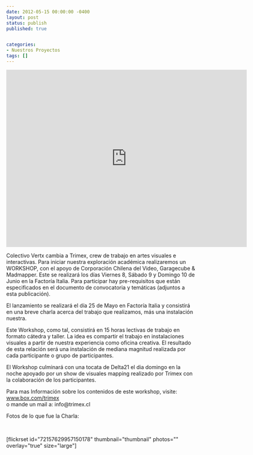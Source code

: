 ```yaml
---
date: 2012-05-15 00:00:00 -0400
layout: post
status: publish
published: true


categories:
- Nuestros Proyectos
tags: []
---
```


<p><iframe src="http://player.vimeo.com/video/42722440?color=757575" frameborder="0" width="640" height="472"></iframe></p>
<p>Colectivo Vertx cambia a Trimex, crew de trabajo en artes visuales e interactivas. Para iniciar nuestra exploraci&oacute;n acad&eacute;mica realizaremos un WORKSHOP, con el apoyo de Corporaci&oacute;n Chilena del Video, Garagecube &amp; Madmapper. Este se realizar&aacute; los d&iacute;as Viernes 8, S&aacute;bado 9 y Domingo 10 de Junio en la Factor&iacute;a Italia. Para participar hay pre-requisitos que est&aacute;n especificados en el documento de convocatoria y tem&aacute;ticas (adjuntos a esta publicaci&oacute;n).</p>
<p>El lanzamiento se realizar&aacute; el d&iacute;a 25 de Mayo en Factor&iacute;a Italia y consistir&aacute; en una breve charla acerca del trabajo que realizamos, m&aacute;s una instalaci&oacute;n nuestra.</p>
<p>Este Workshop, como tal, consistir&aacute; en 15 horas lectivas de trabajo en formato c&aacute;tedra y taller. La idea es compartir el trabajo en instalaciones visuales a partir de nuestra experiencia como oficina creativa. El resultado de esta relaci&oacute;n ser&aacute; una instalaci&oacute;n de mediana magnitud realizada por cada participante o grupo de participantes.</p>
<p>El Workshop culminar&aacute; con una tocata de Delta21 el dia domingo en la noche apoyado por un show de visuales mapping realizado por Trimex con la colaboraci&oacute;n de los participantes.</p>
<p>Para mas Informaci&oacute;n sobre los contenidos de este workshop, visite:<br />
<a href="http://www.box.com/trimex" rel="nofollow nofollow" target="_blank">www.box.com/trimex</a><br />
o mande un mail a: info@trimex.cl</p>
<p>Fotos de lo que fue la Charla:</p>
<p>&nbsp;</p>
<p>[flickrset id="72157629957150178" thumbnail="thumbnail" photos="" overlay="true" size="large"]</p>
<p>&nbsp;</p>
<p>&nbsp;</p>
